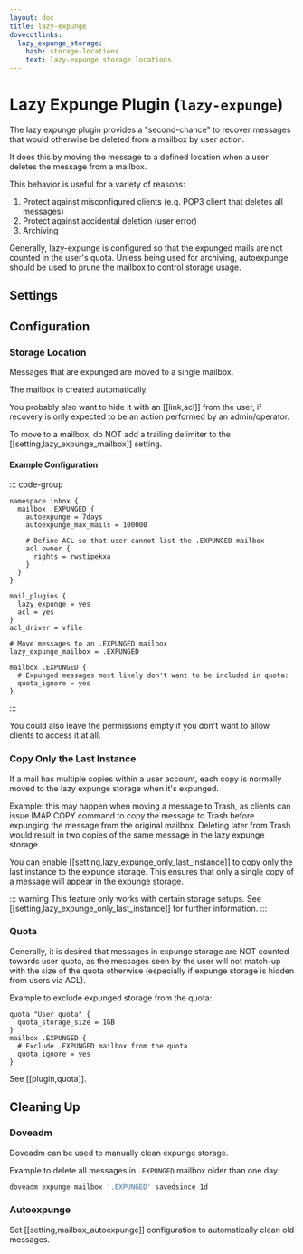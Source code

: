 ```yaml
---
layout: doc
title: lazy-expunge
dovecotlinks:
  lazy_expunge_storage:
    hash: storage-locations
    text: lazy-expunge storage locations
---
```


# Lazy Expunge Plugin (`lazy-expunge`)

The lazy expunge plugin provides a "second-chance" to recover messages that
would otherwise be deleted from a mailbox by user action.

It does this by moving the message to a defined location when a user deletes
the message from a mailbox.

This behavior is useful for a variety of reasons:

1. Protect against misconfigured clients (e.g. POP3 client that deletes all
   messages)
2. Protect against accidental deletion (user error)
3. Archiving

Generally, lazy-expunge is configured so that the expunged mails are not
counted in the user's quota.  Unless being used for archiving, autoexpunge
should be used to prune the mailbox to control storage usage.

## Settings

<SettingsComponent plugin="lazy-expunge" />

## Configuration

### Storage Location

Messages that are expunged are moved to a single mailbox.

The mailbox is created automatically.

You probably also want to hide it with an [[link,acl]] from the user, if
recovery is only expected to be an action performed by an admin/operator.

To move to a mailbox, do NOT add a trailing delimiter to the
[[setting,lazy_expunge_mailbox]] setting.

#### Example Configuration

::: code-group

```[dovecot.conf]
namespace inbox {
  mailbox .EXPUNGED {
    autoexpunge = 7days
    autoexpunge_max_mails = 100000

    # Define ACL so that user cannot list the .EXPUNGED mailbox
    acl owner {
      rights = rwstipekxa
    }
  }
}

mail_plugins {
  lazy_expunge = yes
  acl = yes
}
acl_driver = vfile

# Move messages to an .EXPUNGED mailbox
lazy_expunge_mailbox = .EXPUNGED

mailbox .EXPUNGED {
  # Expunged messages most likely don't want to be included in quota:
  quota_ignore = yes
}
```

:::

You could also leave the permissions empty if you don't want to allow clients
to access it at all.

### Copy Only the Last Instance

If a mail has multiple copies within a user account, each copy is normally
moved to the lazy expunge storage when it's expunged.

Example: this may happen when moving a message to Trash, as clients can issue
IMAP COPY command to copy the message to Trash before expunging the message
from the original mailbox.  Deleting later from Trash would result in two
copies of the same message in the lazy expunge storage.

You can enable [[setting,lazy_expunge_only_last_instance]] to copy
only the last instance to the expunge storage. This ensures that only a single
copy of a message will appear in the expunge storage.

::: warning
This feature only works with certain storage setups. See
[[setting,lazy_expunge_only_last_instance]] for further information.
:::

### Quota

Generally, it is desired that messages in expunge storage are NOT
counted towards user quota, as the messages seen by the user will not
match-up with the size of the quota otherwise (especially if expunge storage
is hidden from users via ACL).

Example to exclude expunged storage from the quota:

```[dovecot.conf]
quota "User quota" {
  quota_storage_size = 1GB
}
mailbox .EXPUNGED {
  # Exclude .EXPUNGED mailbox from the quota
  quota_ignore = yes
}
```

See [[plugin,quota]].

## Cleaning Up

### Doveadm

Doveadm can be used to manually clean expunge storage.

Example to delete all messages in `.EXPUNGED` mailbox older than one day:

```sh
doveadm expunge mailbox '.EXPUNGED' savedsince 1d
```

### Autoexpunge

Set [[setting,mailbox_autoexpunge]] configuration to automatically clean
old messages.
